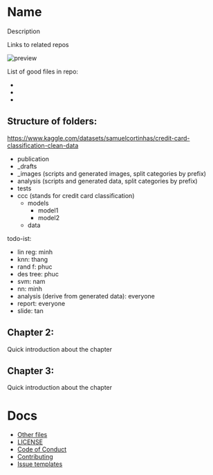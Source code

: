 # Name
Description

Links to related repos

![preview](https://github.com/htnminh/python-template/blob/main/docs/preview.png)

List of good files in repo:
- []()
- []()
- []()

## Structure of folders:
https://www.kaggle.com/datasets/samuelcortinhas/credit-card-classification-clean-data

- publication
- _drafts
- _images (scripts and generated images, split categories by prefix)
- analysis (scripts and generated data, split categories by prefix)
- tests
- ccc (stands for credit card classification)
  - models
    - model1
    - model2
  - data

todo-ist:
- lin reg: minh
- knn: thang
- rand f: phuc
- des tree: phuc
- svm: nam
- nn: minh
- analysis (derive from generated data): everyone
- report: everyone
- slide: tan
  
## Chapter 2:
Quick introduction about the chapter
## Chapter 3:
Quick introduction about the chapter

# Docs
- [Other files]()
- [LICENSE]()
- [Code of Conduct]()
- [Contributing]()
- [Issue templates]()
